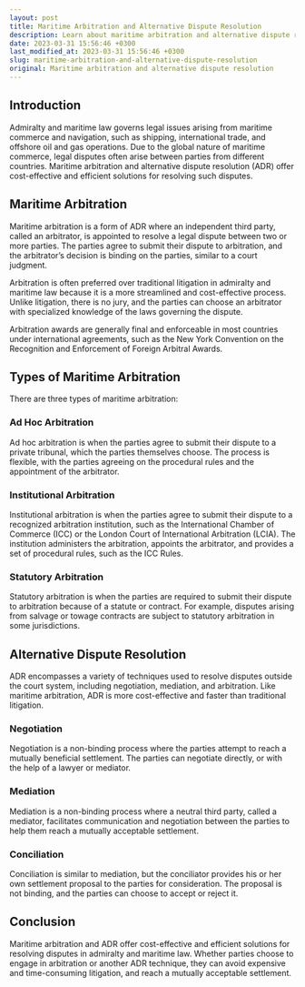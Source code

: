 ```yaml
---
layout: post
title: Maritime Arbitration and Alternative Dispute Resolution
description: Learn about maritime arbitration and alternative dispute resolution for legal disputes in admiralty and maritime law, as a cost-effective and efficient solution for resolving disputes.
date: 2023-03-31 15:56:46 +0300
last_modified_at: 2023-03-31 15:56:46 +0300
slug: maritime-arbitration-and-alternative-dispute-resolution
original: Maritime arbitration and alternative dispute resolution
---
```

## Introduction

Admiralty and maritime law governs legal issues arising from maritime commerce and navigation, such as shipping, international trade, and offshore oil and gas operations. Due to the global nature of maritime commerce, legal disputes often arise between parties from different countries. Maritime arbitration and alternative dispute resolution (ADR) offer cost-effective and efficient solutions for resolving such disputes.

## Maritime Arbitration

Maritime arbitration is a form of ADR where an independent third party, called an arbitrator, is appointed to resolve a legal dispute between two or more parties. The parties agree to submit their dispute to arbitration, and the arbitrator’s decision is binding on the parties, similar to a court judgment.

Arbitration is often preferred over traditional litigation in admiralty and maritime law because it is a more streamlined and cost-effective process. Unlike litigation, there is no jury, and the parties can choose an arbitrator with specialized knowledge of the laws governing the dispute.

Arbitration awards are generally final and enforceable in most countries under international agreements, such as the New York Convention on the Recognition and Enforcement of Foreign Arbitral Awards.

## Types of Maritime Arbitration

There are three types of maritime arbitration:

### Ad Hoc Arbitration
Ad hoc arbitration is when the parties agree to submit their dispute to a private tribunal, which the parties themselves choose. The process is flexible, with the parties agreeing on the procedural rules and the appointment of the arbitrator.

### Institutional Arbitration
Institutional arbitration is when the parties agree to submit their dispute to a recognized arbitration institution, such as the International Chamber of Commerce (ICC) or the London Court of International Arbitration (LCIA). The institution administers the arbitration, appoints the arbitrator, and provides a set of procedural rules, such as the ICC Rules.

### Statutory Arbitration
Statutory arbitration is when the parties are required to submit their dispute to arbitration because of a statute or contract. For example, disputes arising from salvage or towage contracts are subject to statutory arbitration in some jurisdictions.

## Alternative Dispute Resolution

ADR encompasses a variety of techniques used to resolve disputes outside the court system, including negotiation, mediation, and arbitration. Like maritime arbitration, ADR is more cost-effective and faster than traditional litigation.

### Negotiation
Negotiation is a non-binding process where the parties attempt to reach a mutually beneficial settlement. The parties can negotiate directly, or with the help of a lawyer or mediator.

### Mediation
Mediation is a non-binding process where a neutral third party, called a mediator, facilitates communication and negotiation between the parties to help them reach a mutually acceptable settlement.

### Conciliation
Conciliation is similar to mediation, but the conciliator provides his or her own settlement proposal to the parties for consideration. The proposal is not binding, and the parties can choose to accept or reject it.

## Conclusion

Maritime arbitration and ADR offer cost-effective and efficient solutions for resolving disputes in admiralty and maritime law. Whether parties choose to engage in arbitration or another ADR technique, they can avoid expensive and time-consuming litigation, and reach a mutually acceptable settlement.